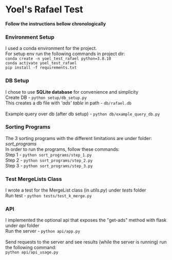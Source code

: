 # Yoel's Rafael Test

**Follow the instructions bellow chronologically**

### Environment Setup

I used a conda environment for the project.
<br>
For setup env run the following commands in project dir:
<br>
`conda create -n yoel_test_rafael python=3.8.10`
<br>
`conda activate yoel_test_rafael`
<br>
`pip install -f requirements.txt`

### DB Setup

I chose to use **SQLite database** for convenience and simplicity
<br>
Create DB - `python setup/db_setup.py`
<br>
This creates a db file with _'ads' table_ in path - `db/rafael.db`
<br><br>
Example query over db (after db setup) - `python db/example_query_db.py`

### Sorting Programs

The 3 sorting programs with the different limitations are under folder: _sort_programs_
<br>
In order to run the programs, follow these commands:
<br>
Step 1 - `python sort_programs/step_1.py`
<br>
Step 2 - `python sort_programs/step_2.py`
<br>
Step 3 - `python sort_programs/step_3.py`

### Test MergeLists Class

I wrote a test for the MergeList class (in _utils.py_) under _tests_ folder
<br>
Run test - `python tests/test_k_merge.py`

### API

I implemented the optional api that exposes the "get-ads" method with flask under _api_ folder
<br>
Run the server - `python api/app.py`
<br><br>
Send requests to the server and see results (while the server is running) run the following command:
<br>
`python api/api_usage.py`